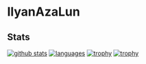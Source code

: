 # IlyanAzaLun
## Stats
[![github stats](https://github-readme-stats.vercel.app/api?username=IlyanAzaLun&count_private=true&show_icons=true&theme=dark)](https://github.com/anuraghazra/github-readme-stats&hide=contribs,prs,issues)
[![languages](https://github-readme-stats.vercel.app/api/top-langs/?username=IlyanAzaLun&theme=dark&hide=javascript,html,css,scss)](https://github.com/anuraghazra/github-readme-stats)
[![trophy](https://github-profile-trophy.vercel.app/?username=IlyanAzaLun&theme=dark&column=7&no-frame=true&show_icons=true)](https://github.com/anuraghazra/github-readme-stats)
[![trophy](https://github-readme-stats.vercel.app/api/pin/?username=IlyanAzaLun&repo=BandungEjuiceDistribution&theme=dark&show_icons=true)](https://github.com/anuraghazra/github-readme-stats)
